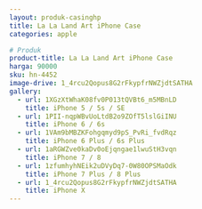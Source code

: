 ```yaml
---
layout: produk-casinghp
title: La La Land Art iPhone Case
categories: apple

# Produk
product-title: La La Land Art iPhone Case
harga: 90000
sku: hn-4452
image-drive: 1_4rcu2Qopus8G2rFkypfrNWZjdtSATHA
gallery:
  - url: 1XGzXtWhaK08fv0P013tQVBt6_m5MBnLD
    title: iPhone 5 / 5s / SE
  - url: 1PII-nqpWBvUoLtdB2o9ZOfT5lslGiINU
    title: iPhone 6 / 6s
  - url: 1VAm9bMBZKFohgqmyd9pS_PvRi_fvdRqz
    title: iPhone 6 Plus / 6s Plus
  - url: 1aRGWZve0kaDv0oEjqngae1lwuStH3vqn
    title: iPhone 7 / 8
  - url: 1zfumhyhNEik2uDVyDq7-0W80OPSMaOdk
    title: iPhone 7 Plus / 8 Plus
  - url: 1_4rcu2Qopus8G2rFkypfrNWZjdtSATHA
    title: iPhone X
---
```

